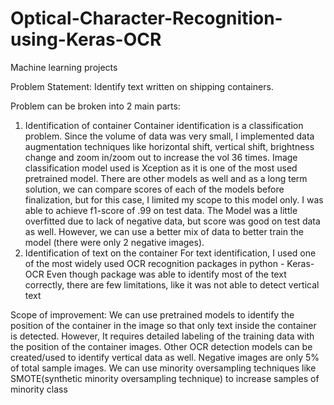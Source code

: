 # Optical-Character-Recognition-using-Keras-OCR
Machine learning projects

Problem Statement: 
  Identify text written on shipping containers.
  
Problem can be broken into 2 main parts:

1. Identification of container
Container identification is a classification problem. Since the volume of data was very small, I implemented data augmentation techniques like horizontal shift, vertical shift, brightness change and zoom in/zoom out to increase the vol 36 times.
Image classification model used is Xception as it is one of the most used pretrained model. There are other models as well and as a long term solution, we can compare scores of each of the models before finalization, but for this case, I limited my scope to this model only. I was able to achieve f1-score of .99 on test data. The Model was a little overfitted due to lack of negative data, but score was good on test data as well. However, we can use a better mix of data to better train the model (there were only 2 negative images). 
2. Identification of text on the container
For text identification, I used one of the most widely used OCR recognition packages in python - Keras-OCR
Even though package was able to identify most of the text correctly, there are few limitations, like it was not able to detect vertical text

Scope of improvement:
We can use pretrained models to identify the position of the container in the image so that only text inside the container is detected. However, It requires detailed labeling of the training data with the position of the container images.
Other OCR detection models can be created/used to identify vertical data as well.
Negative images are only 5% of total sample images. We can use minority oversampling techniques like SMOTE(synthetic minority oversampling technique) to increase samples of minority class
